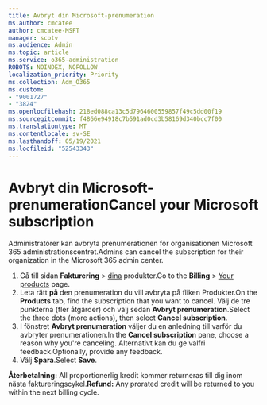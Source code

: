 ```yaml
---
title: Avbryt din Microsoft-prenumeration
ms.author: cmcatee
author: cmcatee-MSFT
manager: scotv
ms.audience: Admin
ms.topic: article
ms.service: o365-administration
ROBOTS: NOINDEX, NOFOLLOW
localization_priority: Priority
ms.collection: Adm_O365
ms.custom:
- "9001727"
- "3824"
ms.openlocfilehash: 218ed088ca13c5d7964600559857f49c5dd00f19
ms.sourcegitcommit: f4866e94918c7b591ad0cd3b58169d340bcc7f00
ms.translationtype: MT
ms.contentlocale: sv-SE
ms.lasthandoff: 05/19/2021
ms.locfileid: "52543343"
---
```

# <a name="cancel-your-microsoft-subscription"></a><span data-ttu-id="72525-102">Avbryt din Microsoft-prenumeration</span><span class="sxs-lookup"><span data-stu-id="72525-102">Cancel your Microsoft subscription</span></span>

<span data-ttu-id="72525-103">Administratörer kan avbryta prenumerationen för organisationen Microsoft 365 administrationscentret.</span><span class="sxs-lookup"><span data-stu-id="72525-103">Admins can cancel the subscription for their organization in the Microsoft 365 admin center.</span></span>

1. <span data-ttu-id="72525-104">Gå till sidan **Fakturering** \> [dina](https://go.microsoft.com/fwlink/p/?linkid=842054) produkter.</span><span class="sxs-lookup"><span data-stu-id="72525-104">Go to the **Billing** \> [Your products](https://go.microsoft.com/fwlink/p/?linkid=842054) page.</span></span>
2. <span data-ttu-id="72525-105">Leta rätt **på** den prenumeration du vill avbryta på fliken Produkter.</span><span class="sxs-lookup"><span data-stu-id="72525-105">On the **Products** tab, find the subscription that you want to cancel.</span></span> <span data-ttu-id="72525-106">Välj de tre punkterna (fler åtgärder) och välj sedan **Avbryt prenumeration**.</span><span class="sxs-lookup"><span data-stu-id="72525-106">Select the three dots (more actions), then select **Cancel subscription**.</span></span>
3. <span data-ttu-id="72525-107">I fönstret **Avbryt prenumeration** väljer du en anledning till varför du avbryter prenumerationen.</span><span class="sxs-lookup"><span data-stu-id="72525-107">In the **Cancel subscription** pane, choose a reason why you're canceling.</span></span> <span data-ttu-id="72525-108">Alternativt kan du ge valfri feedback.</span><span class="sxs-lookup"><span data-stu-id="72525-108">Optionally, provide any feedback.</span></span>
4. <span data-ttu-id="72525-109">Välj **Spara**.</span><span class="sxs-lookup"><span data-stu-id="72525-109">Select **Save**.</span></span>

<span data-ttu-id="72525-110">**Återbetalning:** All proportionerlig kredit kommer returneras till dig inom nästa faktureringscykel.</span><span class="sxs-lookup"><span data-stu-id="72525-110">**Refund:** Any prorated credit will be returned to you within the next billing cycle.</span></span>